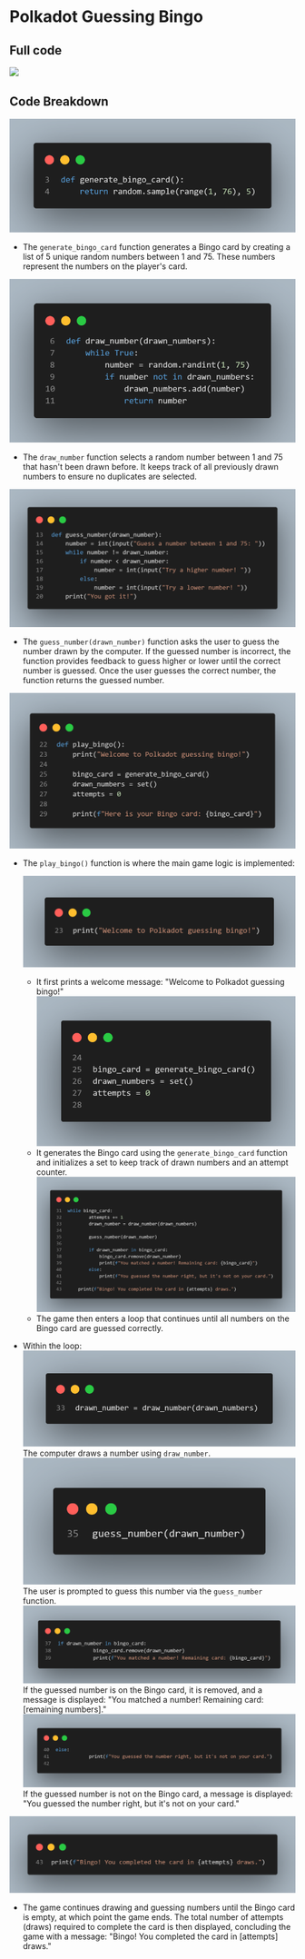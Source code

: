 # Polkadot Guessing Bingo
## Full code
![](/image/image13.png)

## Code Breakdown
![](image/image1.png)
   - The `generate_bingo_card` function generates a Bingo card by creating a list of 5 unique random numbers between 1 and 75. These numbers represent the numbers on the player's card.

![](image/image2.png)
   - The `draw_number` function selects a random number between 1 and 75 that hasn't been drawn before. It keeps track of all previously drawn numbers to ensure no duplicates are selected.

![](image/image3.png)
   - The `guess_number(drawn_number)` function asks the user to guess the number drawn by the computer. If the guessed number is incorrect, the function provides feedback to guess higher or lower until the correct number is guessed. Once the user guesses the correct number, the function returns the guessed number.

![](image/image4.png)
   - The `play_bingo()` function is where the main game logic is implemented:

      ![](image/image5.png) 
      - It first prints a welcome message: "Welcome to Polkadot guessing bingo!"
      ![](image/image6.png) 
      - It generates the Bingo card using the `generate_bingo_card` function and initializes a set to keep track of drawn numbers and an attempt counter.
      ![](image/image7.png) 
      - The game then enters a loop that continues until all numbers on the Bingo card are guessed correctly.

   - Within the loop:
      ![](image/image8.png) 
      The computer draws a number using `draw_number`.
      ![](image/image9.png) 
      The user is prompted to guess this number via the `guess_number` function.
      ![](image/image10.png) 
      If the guessed number is on the Bingo card, it is removed, and a message is displayed: "You matched a number! Remaining card: [remaining numbers]."
      ![](image/image11.png) 
      If the guessed number is not on the Bingo card, a message is displayed: "You guessed the number right, but it's not on your card."

![](image/image12.png)
   - The game continues drawing and guessing numbers until the Bingo card is empty, at which point the game ends. The total number of attempts (draws) required to complete the card is then displayed, concluding the game with a message: "Bingo! You completed the card in [attempts] draws."